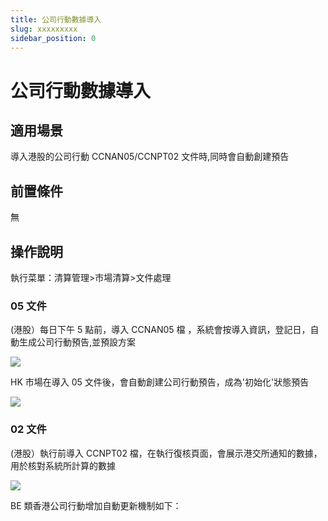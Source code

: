 ```yaml
---
title: 公司行動數據導入
slug: xxxxxxxxx
sidebar_position: 0
---
```



# 公司行動數據導入

## 適用場景

導入港股的公司行動 CCNAN05/CCNPT02 文件時,同時會自動創建預告

## 前置條件

無

## 操作說明

執行菜單：清算管理&gt;市場清算&gt;文件處理

### 05 文件

(港股）每日下午 5 點前，導入 CCNAN05 檔  ，系統會按導入資訊，登記日，自動生成公司行動預告,並預設方案

<img src="/assets/MHOnbYorToFsDFxMTmEcW92Snae.png"/>

HK 市場在導入 05 文件後，會自動創建公司行動預告，成為'初始化'狀態預告

<img src="/assets/V0WXbKhHIoiJphxrjYkckRCEnmo.png"/>

### 02 文件

(港股）執行前導入 CCNPT02 檔，在執行復核頁面，會展示港交所通知的數據，用於核對系統所計算的數據

<img src="/assets/RljRbu9NXoIuW1xdVqnczo8hnZg.png"/>

BE 類香港公司行動增加自動更新機制如下：

